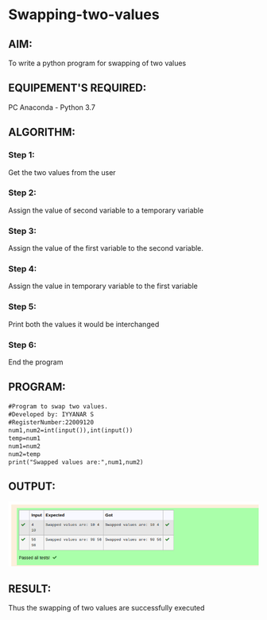 # Swapping-two-values
## AIM:
To write a python program for swapping of two values
## EQUIPEMENT'S REQUIRED: 
PC
Anaconda - Python 3.7
## ALGORITHM: 
### Step 1:
Get the two values from the user
### Step 2: 
Assign the value of second variable to a temporary variable 
### Step 3: 
Assign the value of the first variable to the second variable.
### Step 4:  
Assign the value in temporary variable to the first variable
### Step 5: 
Print both the values it would be interchanged
### Step 6: 
End the program
## PROGRAM:
```
#Program to swap two values.
#Developed by: IYYANAR S
#RegisterNumber:22009120
num1,num2=int(input()),int(input())
temp=num1
num1=num2
num2=temp
print("Swapped values are:",num1,num2)
```
## OUTPUT:
![OUTPUT](/Swapping.png)



## RESULT:
Thus the swapping of two values are successfully executed



